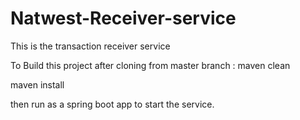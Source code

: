 # Natwest-Receiver-service
This is the transaction receiver service

To Build this project after cloning from master branch
: maven clean


  maven install
 
then run as a spring boot app to start the service.
